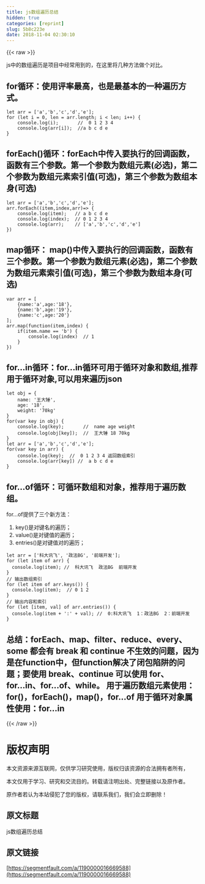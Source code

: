 ```yaml
---
title: js数组遍历总结
hidden: true
categories: [reprint]
slug: 5b8c223e
date: 2018-11-04 02:30:10
---
```


{{< raw >}}
<p>js&#x4E2D;&#x7684;&#x6570;&#x7EC4;&#x904D;&#x5386;&#x662F;&#x9879;&#x76EE;&#x4E2D;&#x7ECF;&#x5E38;&#x7528;&#x5230;&#x7684;&#xFF0C;&#x5728;&#x8FD9;&#x91CC;&#x5C06;&#x51E0;&#x79CD;&#x65B9;&#x6CD5;&#x505A;&#x4E2A;&#x5BF9;&#x6BD4;&#x3002;</p><h2 id="articleHeader0">for&#x5FAA;&#x73AF;&#xFF1A;&#x4F7F;&#x7528;&#x8BC4;&#x7387;&#x6700;&#x9AD8;&#xFF0C;&#x4E5F;&#x662F;&#x6700;&#x57FA;&#x672C;&#x7684;&#x4E00;&#x79CD;&#x904D;&#x5386;&#x65B9;&#x5F0F;&#x3002;</h2><div class="widget-codetool" style="display:none"><div class="widget-codetool--inner"><span class="selectCode code-tool" data-toggle="tooltip" data-placement="top" title="" data-original-title="&#x5168;&#x9009;"></span> <span type="button" class="copyCode code-tool" data-toggle="tooltip" data-placement="top" data-clipboard-text="let arr = [&apos;a&apos;,&apos;b&apos;,&apos;c&apos;,&apos;d&apos;,&apos;e&apos;];
for (let i = 0, len = arr.length; i &lt; len; i++) {
    console.log(i);       //  0 1 2 3 4
    console.log(arr[i]);  //a b c d e
}" title="" data-original-title="&#x590D;&#x5236;"></span> <span type="button" class="saveToNote code-tool" data-toggle="tooltip" data-placement="top" title="" data-original-title="&#x653E;&#x8FDB;&#x7B14;&#x8BB0;"></span></div></div><pre class="hljs javascript"><code><span class="hljs-keyword">let</span> arr = [<span class="hljs-string">&apos;a&apos;</span>,<span class="hljs-string">&apos;b&apos;</span>,<span class="hljs-string">&apos;c&apos;</span>,<span class="hljs-string">&apos;d&apos;</span>,<span class="hljs-string">&apos;e&apos;</span>];
<span class="hljs-keyword">for</span> (<span class="hljs-keyword">let</span> i = <span class="hljs-number">0</span>, len = arr.length; i &lt; len; i++) {
    <span class="hljs-built_in">console</span>.log(i);       <span class="hljs-comment">//  0 1 2 3 4</span>
    <span class="hljs-built_in">console</span>.log(arr[i]);  <span class="hljs-comment">//a b c d e</span>
}</code></pre><h2 id="articleHeader1">forEach()&#x5FAA;&#x73AF;&#xFF1A;forEach&#x4E2D;&#x4F20;&#x5165;&#x8981;&#x6267;&#x884C;&#x7684;&#x56DE;&#x8C03;&#x51FD;&#x6570;&#xFF0C;&#x51FD;&#x6570;&#x6709;&#x4E09;&#x4E2A;&#x53C2;&#x6570;&#x3002;&#x7B2C;&#x4E00;&#x4E2A;&#x53C2;&#x6570;&#x4E3A;&#x6570;&#x7EC4;&#x5143;&#x7D20;(&#x5FC5;&#x9009;)&#xFF0C;&#x7B2C;&#x4E8C;&#x4E2A;&#x53C2;&#x6570;&#x4E3A;&#x6570;&#x7EC4;&#x5143;&#x7D20;&#x7D22;&#x5F15;&#x503C;(&#x53EF;&#x9009;)&#xFF0C;&#x7B2C;&#x4E09;&#x4E2A;&#x53C2;&#x6570;&#x4E3A;&#x6570;&#x7EC4;&#x672C;&#x8EAB;(&#x53EF;&#x9009;)</h2><div class="widget-codetool" style="display:none"><div class="widget-codetool--inner"><span class="selectCode code-tool" data-toggle="tooltip" data-placement="top" title="" data-original-title="&#x5168;&#x9009;"></span> <span type="button" class="copyCode code-tool" data-toggle="tooltip" data-placement="top" data-clipboard-text="let arr = [&apos;a&apos;,&apos;b&apos;,&apos;c&apos;,&apos;d&apos;,&apos;e&apos;];
arr.forEach((item,index,arr)=&gt; {
    console.log(item);   // a b c d e 
    console.log(index);  // 0 1 2 3 4
    console.log(arr);    // [&apos;a&apos;,&apos;b&apos;,&apos;c&apos;,&apos;d&apos;,&apos;e&apos;]
})" title="" data-original-title="&#x590D;&#x5236;"></span> <span type="button" class="saveToNote code-tool" data-toggle="tooltip" data-placement="top" title="" data-original-title="&#x653E;&#x8FDB;&#x7B14;&#x8BB0;"></span></div></div><pre class="hljs coffeescript"><code>let arr = [<span class="hljs-string">&apos;a&apos;</span>,<span class="hljs-string">&apos;b&apos;</span>,<span class="hljs-string">&apos;c&apos;</span>,<span class="hljs-string">&apos;d&apos;</span>,<span class="hljs-string">&apos;e&apos;</span>];
arr.forEach(<span class="hljs-function"><span class="hljs-params">(item,index,arr)</span>=&gt;</span> {
    <span class="hljs-built_in">console</span>.log(item);   <span class="hljs-regexp">//</span> a b c d e 
    <span class="hljs-built_in">console</span>.log(index);  <span class="hljs-regexp">//</span> <span class="hljs-number">0</span> <span class="hljs-number">1</span> <span class="hljs-number">2</span> <span class="hljs-number">3</span> <span class="hljs-number">4</span>
    <span class="hljs-built_in">console</span>.log(arr);    <span class="hljs-regexp">//</span> [<span class="hljs-string">&apos;a&apos;</span>,<span class="hljs-string">&apos;b&apos;</span>,<span class="hljs-string">&apos;c&apos;</span>,<span class="hljs-string">&apos;d&apos;</span>,<span class="hljs-string">&apos;e&apos;</span>]
})</code></pre><h2 id="articleHeader2">map&#x5FAA;&#x73AF;&#xFF1A; map()&#x4E2D;&#x4F20;&#x5165;&#x8981;&#x6267;&#x884C;&#x7684;&#x56DE;&#x8C03;&#x51FD;&#x6570;&#xFF0C;&#x51FD;&#x6570;&#x6709;&#x4E09;&#x4E2A;&#x53C2;&#x6570;&#x3002;&#x7B2C;&#x4E00;&#x4E2A;&#x53C2;&#x6570;&#x4E3A;&#x6570;&#x7EC4;&#x5143;&#x7D20;(&#x5FC5;&#x9009;)&#xFF0C;&#x7B2C;&#x4E8C;&#x4E2A;&#x53C2;&#x6570;&#x4E3A;&#x6570;&#x7EC4;&#x5143;&#x7D20;&#x7D22;&#x5F15;&#x503C;(&#x53EF;&#x9009;)&#xFF0C;&#x7B2C;&#x4E09;&#x4E2A;&#x53C2;&#x6570;&#x4E3A;&#x6570;&#x7EC4;&#x672C;&#x8EAB;(&#x53EF;&#x9009;)</h2><div class="widget-codetool" style="display:none"><div class="widget-codetool--inner"><span class="selectCode code-tool" data-toggle="tooltip" data-placement="top" title="" data-original-title="&#x5168;&#x9009;"></span> <span type="button" class="copyCode code-tool" data-toggle="tooltip" data-placement="top" data-clipboard-text="var arr = [
    {name:&apos;a&apos;,age:&apos;18&apos;},
    {name:&apos;b&apos;,age:&apos;19&apos;},
    {name:&apos;c&apos;,age:&apos;20&apos;}
];
arr.map(function(item,index) {
    if(item.name == &apos;b&apos;) {
        console.log(index)  // 1
    }
})" title="" data-original-title="&#x590D;&#x5236;"></span> <span type="button" class="saveToNote code-tool" data-toggle="tooltip" data-placement="top" title="" data-original-title="&#x653E;&#x8FDB;&#x7B14;&#x8BB0;"></span></div></div><pre class="hljs groovy"><code>var arr = [
    {<span class="hljs-string">name:</span><span class="hljs-string">&apos;a&apos;</span>,<span class="hljs-string">age:</span><span class="hljs-string">&apos;18&apos;</span>},
    {<span class="hljs-string">name:</span><span class="hljs-string">&apos;b&apos;</span>,<span class="hljs-string">age:</span><span class="hljs-string">&apos;19&apos;</span>},
    {<span class="hljs-string">name:</span><span class="hljs-string">&apos;c&apos;</span>,<span class="hljs-string">age:</span><span class="hljs-string">&apos;20&apos;</span>}
];
arr.map(function(item,index) {
    <span class="hljs-keyword">if</span>(item.name == <span class="hljs-string">&apos;b&apos;</span>) {
        console.log(index)  <span class="hljs-comment">// 1</span>
    }
})</code></pre><h2 id="articleHeader3">for...in&#x5FAA;&#x73AF;&#xFF1A;for...in&#x5FAA;&#x73AF;&#x53EF;&#x7528;&#x4E8E;&#x5FAA;&#x73AF;&#x5BF9;&#x8C61;&#x548C;&#x6570;&#x7EC4;,&#x63A8;&#x8350;&#x7528;&#x4E8E;&#x5FAA;&#x73AF;&#x5BF9;&#x8C61;,&#x53EF;&#x4EE5;&#x7528;&#x6765;&#x904D;&#x5386;json</h2><div class="widget-codetool" style="display:none"><div class="widget-codetool--inner"><span class="selectCode code-tool" data-toggle="tooltip" data-placement="top" title="" data-original-title="&#x5168;&#x9009;"></span> <span type="button" class="copyCode code-tool" data-toggle="tooltip" data-placement="top" data-clipboard-text="let obj = {
    name: &apos;&#x738B;&#x5927;&#x9524;&apos;,
    age: &apos;18&apos;,
    weight: &apos;70kg&apos;
}
for(var key in obj) {
    console.log(key);       //  name age weight
    console.log(obj[key]);  //  &#x738B;&#x5927;&#x9524; 18 70kg
}
let arr = [&apos;a&apos;,&apos;b&apos;,&apos;c&apos;,&apos;d&apos;,&apos;e&apos;];
for(var key in arr) {
    console.log(key);  //  0 1 2 3 4 &#x8FD4;&#x56DE;&#x6570;&#x7EC4;&#x7D22;&#x5F15;
    console.log(arr[key]) //  a b c d e
}" title="" data-original-title="&#x590D;&#x5236;"></span> <span type="button" class="saveToNote code-tool" data-toggle="tooltip" data-placement="top" title="" data-original-title="&#x653E;&#x8FDB;&#x7B14;&#x8BB0;"></span></div></div><pre class="hljs javascript"><code><span class="hljs-keyword">let</span> obj = {
    <span class="hljs-attr">name</span>: <span class="hljs-string">&apos;&#x738B;&#x5927;&#x9524;&apos;</span>,
    <span class="hljs-attr">age</span>: <span class="hljs-string">&apos;18&apos;</span>,
    <span class="hljs-attr">weight</span>: <span class="hljs-string">&apos;70kg&apos;</span>
}
<span class="hljs-keyword">for</span>(<span class="hljs-keyword">var</span> key <span class="hljs-keyword">in</span> obj) {
    <span class="hljs-built_in">console</span>.log(key);       <span class="hljs-comment">//  name age weight</span>
    <span class="hljs-built_in">console</span>.log(obj[key]);  <span class="hljs-comment">//  &#x738B;&#x5927;&#x9524; 18 70kg</span>
}
<span class="hljs-keyword">let</span> arr = [<span class="hljs-string">&apos;a&apos;</span>,<span class="hljs-string">&apos;b&apos;</span>,<span class="hljs-string">&apos;c&apos;</span>,<span class="hljs-string">&apos;d&apos;</span>,<span class="hljs-string">&apos;e&apos;</span>];
<span class="hljs-keyword">for</span>(<span class="hljs-keyword">var</span> key <span class="hljs-keyword">in</span> arr) {
    <span class="hljs-built_in">console</span>.log(key);  <span class="hljs-comment">//  0 1 2 3 4 &#x8FD4;&#x56DE;&#x6570;&#x7EC4;&#x7D22;&#x5F15;</span>
    <span class="hljs-built_in">console</span>.log(arr[key]) <span class="hljs-comment">//  a b c d e</span>
}</code></pre><h2 id="articleHeader4">for...of&#x5FAA;&#x73AF;&#xFF1A;&#x53EF;&#x5FAA;&#x73AF;&#x6570;&#x7EC4;&#x548C;&#x5BF9;&#x8C61;&#xFF0C;&#x63A8;&#x8350;&#x7528;&#x4E8E;&#x904D;&#x5386;&#x6570;&#x7EC4;&#x3002;</h2><p>for...of&#x63D0;&#x4F9B;&#x4E86;&#x4E09;&#x4E2A;&#x65B0;&#x65B9;&#x6CD5;&#xFF1A;</p><ol><li>key()&#x662F;&#x5BF9;&#x952E;&#x540D;&#x7684;&#x904D;&#x5386;&#xFF1B;</li><li>value()&#x662F;&#x5BF9;&#x952E;&#x503C;&#x7684;&#x904D;&#x5386;&#xFF1B;</li><li>entries()&#x662F;&#x5BF9;&#x952E;&#x503C;&#x5BF9;&#x7684;&#x904D;&#x5386;&#xFF1B;</li></ol><div class="widget-codetool" style="display:none"><div class="widget-codetool--inner"><span class="selectCode code-tool" data-toggle="tooltip" data-placement="top" title="" data-original-title="&#x5168;&#x9009;"></span> <span type="button" class="copyCode code-tool" data-toggle="tooltip" data-placement="top" data-clipboard-text="let arr = [&apos;&#x79D1;&#x5927;&#x8BAF;&#x98DE;&apos;, &apos;&#x653F;&#x6CD5;BG&apos;, &apos;&#x524D;&#x7AEF;&#x5F00;&#x53D1;&apos;];
for (let item of arr) {  
  console.log(item); //  &#x79D1;&#x5927;&#x8BAF;&#x98DE;  &#x653F;&#x6CD5;BG  &#x524D;&#x7AEF;&#x5F00;&#x53D1;
}
// &#x8F93;&#x51FA;&#x6570;&#x7EC4;&#x7D22;&#x5F15;
for (let item of arr.keys()) {  
  console.log(item);  // 0 1 2
}
// &#x8F93;&#x51FA;&#x5185;&#x5BB9;&#x548C;&#x7D22;&#x5F15;
for (let [item, val] of arr.entries()) {  
  console.log(item + &apos;:&apos; + val); //  0:&#x79D1;&#x5927;&#x8BAF;&#x98DE;  1&#xFF1A;&#x653F;&#x6CD5;BG  2&#xFF1A;&#x524D;&#x7AEF;&#x5F00;&#x53D1;
}" title="" data-original-title="&#x590D;&#x5236;"></span> <span type="button" class="saveToNote code-tool" data-toggle="tooltip" data-placement="top" title="" data-original-title="&#x653E;&#x8FDB;&#x7B14;&#x8BB0;"></span></div></div><pre class="hljs javascript"><code><span class="hljs-keyword">let</span> arr = [<span class="hljs-string">&apos;&#x79D1;&#x5927;&#x8BAF;&#x98DE;&apos;</span>, <span class="hljs-string">&apos;&#x653F;&#x6CD5;BG&apos;</span>, <span class="hljs-string">&apos;&#x524D;&#x7AEF;&#x5F00;&#x53D1;&apos;</span>];
<span class="hljs-keyword">for</span> (<span class="hljs-keyword">let</span> item <span class="hljs-keyword">of</span> arr) {  
  <span class="hljs-built_in">console</span>.log(item); <span class="hljs-comment">//  &#x79D1;&#x5927;&#x8BAF;&#x98DE;  &#x653F;&#x6CD5;BG  &#x524D;&#x7AEF;&#x5F00;&#x53D1;</span>
}
<span class="hljs-comment">// &#x8F93;&#x51FA;&#x6570;&#x7EC4;&#x7D22;&#x5F15;</span>
<span class="hljs-keyword">for</span> (<span class="hljs-keyword">let</span> item <span class="hljs-keyword">of</span> arr.keys()) {  
  <span class="hljs-built_in">console</span>.log(item);  <span class="hljs-comment">// 0 1 2</span>
}
<span class="hljs-comment">// &#x8F93;&#x51FA;&#x5185;&#x5BB9;&#x548C;&#x7D22;&#x5F15;</span>
<span class="hljs-keyword">for</span> (<span class="hljs-keyword">let</span> [item, val] <span class="hljs-keyword">of</span> arr.entries()) {  
  <span class="hljs-built_in">console</span>.log(item + <span class="hljs-string">&apos;:&apos;</span> + val); <span class="hljs-comment">//  0:&#x79D1;&#x5927;&#x8BAF;&#x98DE;  1&#xFF1A;&#x653F;&#x6CD5;BG  2&#xFF1A;&#x524D;&#x7AEF;&#x5F00;&#x53D1;</span>
}</code></pre><h2 id="articleHeader5">&#x603B;&#x7ED3;&#xFF1A;forEach&#x3001;map&#x3001;filter&#x3001;reduce&#x3001;every&#x3001;some &#x90FD;&#x4F1A;&#x6709; break &#x548C; continue &#x4E0D;&#x751F;&#x6548;&#x7684;&#x95EE;&#x9898;&#xFF0C;&#x56E0;&#x4E3A;&#x662F;&#x5728;function&#x4E2D;&#xFF0C;&#x4F46;function&#x89E3;&#x51B3;&#x4E86;&#x95ED;&#x5305;&#x9677;&#x9631;&#x7684;&#x95EE;&#x9898;&#xFF1B;&#x8981;&#x4F7F;&#x7528; break&#x3001;continue &#x53EF;&#x4EE5;&#x4F7F;&#x7528; for&#x3001;for...in&#x3001;for...of&#x3001;while&#x3002; &#x7528;&#x4E8E;&#x904D;&#x5386;&#x6570;&#x7EC4;&#x5143;&#x7D20;&#x4F7F;&#x7528;&#xFF1A;for()&#xFF0C;forEach()&#xFF0C;map()&#xFF0C;for...of &#x7528;&#x4E8E;&#x5FAA;&#x73AF;&#x5BF9;&#x8C61;&#x5C5E;&#x6027;&#x4F7F;&#x7528;&#xFF1A;for...in</h2>
{{< /raw >}}

# 版权声明
本文资源来源互联网，仅供学习研究使用，版权归该资源的合法拥有者所有，

本文仅用于学习、研究和交流目的。转载请注明出处、完整链接以及原作者。 

原作者若认为本站侵犯了您的版权，请联系我们，我们会立即删除！

## 原文标题
js数组遍历总结

## 原文链接
[https://segmentfault.com/a/1190000016669588](https://segmentfault.com/a/1190000016669588)

